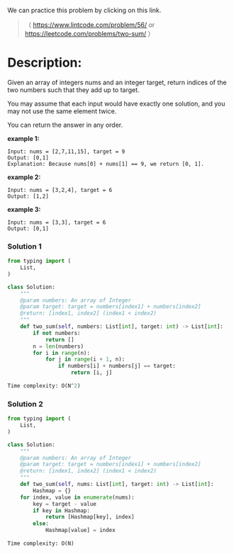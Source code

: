 We can practice this problem by clicking on this link.
>（ https://www.lintcode.com/problem/56/ or https://leetcode.com/problems/two-sum/ ）
# Description:
 <p> Given an array of integers nums and an integer target, return indices of the two numbers such that they add up to target.

You may assume that each input would have exactly one solution, and you may not use the same element twice.

You can return the answer in any order.</p> 

**example 1:**
```
Input: nums = [2,7,11,15], target = 9
Output: [0,1]
Explanation: Because nums[0] + nums[1] == 9, we return [0, 1].
```

**example 2:**
```
Input: nums = [3,2,4], target = 6
Output: [1,2]
```

**example 3:**
```
Input: nums = [3,3], target = 6
Output: [0,1]
```


 ### Solution 1

```Python 
from typing import (
    List,
)

class Solution:
    """
    @param numbers: An array of Integer
    @param target: target = numbers[index1] + numbers[index2]
    @return: [index1, index2] (index1 < index2)
    """
    def two_sum(self, numbers: List[int], target: int) -> List[int]:
        if not numbers:
            return []
        n = len(numbers)
        for i in range(n):
            for j in range(i + 1, n):
                if numbers[i] + numbers[j] == target:
                    return [i, j]  
                    
Time complexity: O(N^2)
```
 ### Solution 2

```Python 
from typing import (
    List,
)

class Solution:
    """
    @param numbers: An array of Integer
    @param target: target = numbers[index1] + numbers[index2]
    @return: [index1, index2] (index1 < index2)
    """
    def two_sum(self, nums: List[int], target: int) -> List[int]:
        Hashmap = {}
    for index, value in enumerate(nums):
        key = target - value
        if key in Hashmap:
            return [Hashmap[key], index]
        else:
            Hashmap[value] = index
            
Time complexity: O(N)
```
